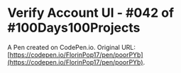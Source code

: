 # Verify Account UI - #042 of #100Days100Projects

A Pen created on CodePen.io. Original URL: [https://codepen.io/FlorinPop17/pen/poorPYb](https://codepen.io/FlorinPop17/pen/poorPYb).


